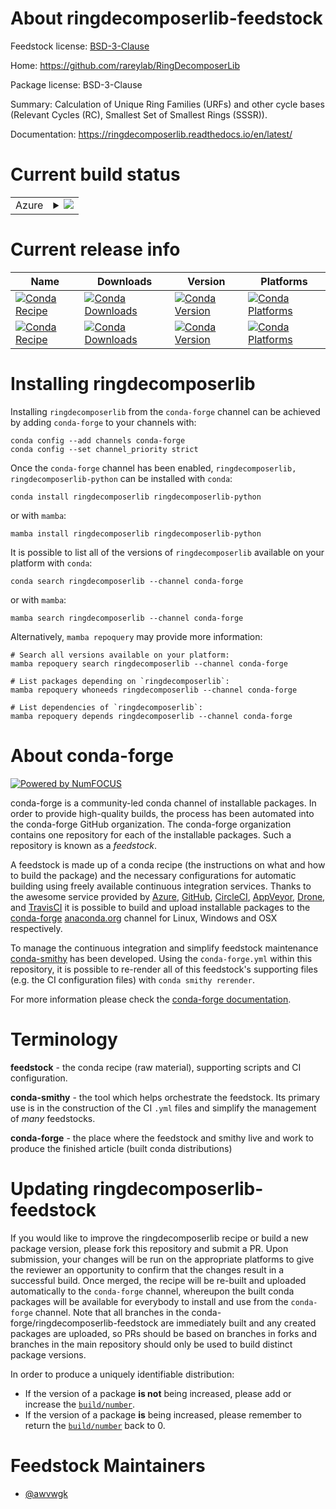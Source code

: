 About ringdecomposerlib-feedstock
=================================

Feedstock license: [BSD-3-Clause](https://github.com/conda-forge/ringdecomposerlib-feedstock/blob/main/LICENSE.txt)

Home: https://github.com/rareylab/RingDecomposerLib

Package license: BSD-3-Clause

Summary: Calculation of Unique Ring Families (URFs) and other cycle bases
(Relevant Cycles (RC), Smallest Set of Smallest Rings (SSSR)).


Documentation: https://ringdecomposerlib.readthedocs.io/en/latest/

Current build status
====================


<table>
    
  <tr>
    <td>Azure</td>
    <td>
      <details>
        <summary>
          <a href="https://dev.azure.com/conda-forge/feedstock-builds/_build/latest?definitionId=16608&branchName=main">
            <img src="https://dev.azure.com/conda-forge/feedstock-builds/_apis/build/status/ringdecomposerlib-feedstock?branchName=main">
          </a>
        </summary>
        <table>
          <thead><tr><th>Variant</th><th>Status</th></tr></thead>
          <tbody><tr>
              <td>linux_64</td>
              <td>
                <a href="https://dev.azure.com/conda-forge/feedstock-builds/_build/latest?definitionId=16608&branchName=main">
                  <img src="https://dev.azure.com/conda-forge/feedstock-builds/_apis/build/status/ringdecomposerlib-feedstock?branchName=main&jobName=linux&configuration=linux%20linux_64_" alt="variant">
                </a>
              </td>
            </tr><tr>
              <td>linux_aarch64</td>
              <td>
                <a href="https://dev.azure.com/conda-forge/feedstock-builds/_build/latest?definitionId=16608&branchName=main">
                  <img src="https://dev.azure.com/conda-forge/feedstock-builds/_apis/build/status/ringdecomposerlib-feedstock?branchName=main&jobName=linux&configuration=linux%20linux_aarch64_" alt="variant">
                </a>
              </td>
            </tr><tr>
              <td>linux_ppc64le</td>
              <td>
                <a href="https://dev.azure.com/conda-forge/feedstock-builds/_build/latest?definitionId=16608&branchName=main">
                  <img src="https://dev.azure.com/conda-forge/feedstock-builds/_apis/build/status/ringdecomposerlib-feedstock?branchName=main&jobName=linux&configuration=linux%20linux_ppc64le_" alt="variant">
                </a>
              </td>
            </tr><tr>
              <td>osx_64</td>
              <td>
                <a href="https://dev.azure.com/conda-forge/feedstock-builds/_build/latest?definitionId=16608&branchName=main">
                  <img src="https://dev.azure.com/conda-forge/feedstock-builds/_apis/build/status/ringdecomposerlib-feedstock?branchName=main&jobName=osx&configuration=osx%20osx_64_" alt="variant">
                </a>
              </td>
            </tr><tr>
              <td>osx_arm64</td>
              <td>
                <a href="https://dev.azure.com/conda-forge/feedstock-builds/_build/latest?definitionId=16608&branchName=main">
                  <img src="https://dev.azure.com/conda-forge/feedstock-builds/_apis/build/status/ringdecomposerlib-feedstock?branchName=main&jobName=osx&configuration=osx%20osx_arm64_" alt="variant">
                </a>
              </td>
            </tr><tr>
              <td>win_64</td>
              <td>
                <a href="https://dev.azure.com/conda-forge/feedstock-builds/_build/latest?definitionId=16608&branchName=main">
                  <img src="https://dev.azure.com/conda-forge/feedstock-builds/_apis/build/status/ringdecomposerlib-feedstock?branchName=main&jobName=win&configuration=win%20win_64_" alt="variant">
                </a>
              </td>
            </tr>
          </tbody>
        </table>
      </details>
    </td>
  </tr>
</table>

Current release info
====================

| Name | Downloads | Version | Platforms |
| --- | --- | --- | --- |
| [![Conda Recipe](https://img.shields.io/badge/recipe-ringdecomposerlib-green.svg)](https://anaconda.org/conda-forge/ringdecomposerlib) | [![Conda Downloads](https://img.shields.io/conda/dn/conda-forge/ringdecomposerlib.svg)](https://anaconda.org/conda-forge/ringdecomposerlib) | [![Conda Version](https://img.shields.io/conda/vn/conda-forge/ringdecomposerlib.svg)](https://anaconda.org/conda-forge/ringdecomposerlib) | [![Conda Platforms](https://img.shields.io/conda/pn/conda-forge/ringdecomposerlib.svg)](https://anaconda.org/conda-forge/ringdecomposerlib) |
| [![Conda Recipe](https://img.shields.io/badge/recipe-ringdecomposerlib--python-green.svg)](https://anaconda.org/conda-forge/ringdecomposerlib-python) | [![Conda Downloads](https://img.shields.io/conda/dn/conda-forge/ringdecomposerlib-python.svg)](https://anaconda.org/conda-forge/ringdecomposerlib-python) | [![Conda Version](https://img.shields.io/conda/vn/conda-forge/ringdecomposerlib-python.svg)](https://anaconda.org/conda-forge/ringdecomposerlib-python) | [![Conda Platforms](https://img.shields.io/conda/pn/conda-forge/ringdecomposerlib-python.svg)](https://anaconda.org/conda-forge/ringdecomposerlib-python) |

Installing ringdecomposerlib
============================

Installing `ringdecomposerlib` from the `conda-forge` channel can be achieved by adding `conda-forge` to your channels with:

```
conda config --add channels conda-forge
conda config --set channel_priority strict
```

Once the `conda-forge` channel has been enabled, `ringdecomposerlib, ringdecomposerlib-python` can be installed with `conda`:

```
conda install ringdecomposerlib ringdecomposerlib-python
```

or with `mamba`:

```
mamba install ringdecomposerlib ringdecomposerlib-python
```

It is possible to list all of the versions of `ringdecomposerlib` available on your platform with `conda`:

```
conda search ringdecomposerlib --channel conda-forge
```

or with `mamba`:

```
mamba search ringdecomposerlib --channel conda-forge
```

Alternatively, `mamba repoquery` may provide more information:

```
# Search all versions available on your platform:
mamba repoquery search ringdecomposerlib --channel conda-forge

# List packages depending on `ringdecomposerlib`:
mamba repoquery whoneeds ringdecomposerlib --channel conda-forge

# List dependencies of `ringdecomposerlib`:
mamba repoquery depends ringdecomposerlib --channel conda-forge
```


About conda-forge
=================

[![Powered by
NumFOCUS](https://img.shields.io/badge/powered%20by-NumFOCUS-orange.svg?style=flat&colorA=E1523D&colorB=007D8A)](https://numfocus.org)

conda-forge is a community-led conda channel of installable packages.
In order to provide high-quality builds, the process has been automated into the
conda-forge GitHub organization. The conda-forge organization contains one repository
for each of the installable packages. Such a repository is known as a *feedstock*.

A feedstock is made up of a conda recipe (the instructions on what and how to build
the package) and the necessary configurations for automatic building using freely
available continuous integration services. Thanks to the awesome service provided by
[Azure](https://azure.microsoft.com/en-us/services/devops/), [GitHub](https://github.com/),
[CircleCI](https://circleci.com/), [AppVeyor](https://www.appveyor.com/),
[Drone](https://cloud.drone.io/welcome), and [TravisCI](https://travis-ci.com/)
it is possible to build and upload installable packages to the
[conda-forge](https://anaconda.org/conda-forge) [anaconda.org](https://anaconda.org/)
channel for Linux, Windows and OSX respectively.

To manage the continuous integration and simplify feedstock maintenance
[conda-smithy](https://github.com/conda-forge/conda-smithy) has been developed.
Using the ``conda-forge.yml`` within this repository, it is possible to re-render all of
this feedstock's supporting files (e.g. the CI configuration files) with ``conda smithy rerender``.

For more information please check the [conda-forge documentation](https://conda-forge.org/docs/).

Terminology
===========

**feedstock** - the conda recipe (raw material), supporting scripts and CI configuration.

**conda-smithy** - the tool which helps orchestrate the feedstock.
                   Its primary use is in the construction of the CI ``.yml`` files
                   and simplify the management of *many* feedstocks.

**conda-forge** - the place where the feedstock and smithy live and work to
                  produce the finished article (built conda distributions)


Updating ringdecomposerlib-feedstock
====================================

If you would like to improve the ringdecomposerlib recipe or build a new
package version, please fork this repository and submit a PR. Upon submission,
your changes will be run on the appropriate platforms to give the reviewer an
opportunity to confirm that the changes result in a successful build. Once
merged, the recipe will be re-built and uploaded automatically to the
`conda-forge` channel, whereupon the built conda packages will be available for
everybody to install and use from the `conda-forge` channel.
Note that all branches in the conda-forge/ringdecomposerlib-feedstock are
immediately built and any created packages are uploaded, so PRs should be based
on branches in forks and branches in the main repository should only be used to
build distinct package versions.

In order to produce a uniquely identifiable distribution:
 * If the version of a package **is not** being increased, please add or increase
   the [``build/number``](https://docs.conda.io/projects/conda-build/en/latest/resources/define-metadata.html#build-number-and-string).
 * If the version of a package **is** being increased, please remember to return
   the [``build/number``](https://docs.conda.io/projects/conda-build/en/latest/resources/define-metadata.html#build-number-and-string)
   back to 0.

Feedstock Maintainers
=====================

* [@awvwgk](https://github.com/awvwgk/)

